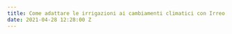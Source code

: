 ```yaml
---
title: Come adattare le irrigazioni ai cambiamenti climatici con Irreo
date: 2021-04-28 12:28:00 Z
---
```


